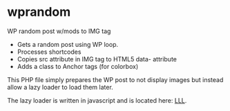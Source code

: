 wprandom
========

WP random post w/mods to IMG tag

* Gets a random post using WP loop.
* Processes shortcodes
* Copies src attribute in IMG tag to HTML5 data- attribute
* Adds a class to Anchor tags (for colorbox)

This PHP file simply prepares the WP post to not display images but instead allow a lazy loader to load them later.

The lazy loader is written in javascript and is located here: <a href="https://github.com/charlie8230/lll/">LLL</a>.
